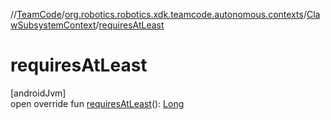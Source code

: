 //[TeamCode](../../../index.md)/[org.robotics.robotics.xdk.teamcode.autonomous.contexts](../index.md)/[ClawSubsystemContext](index.md)/[requiresAtLeast](requires-at-least.md)

# requiresAtLeast

[androidJvm]\
open override fun [requiresAtLeast](requires-at-least.md)(): [Long](https://kotlinlang.org/api/latest/jvm/stdlib/kotlin/-long/index.html)
